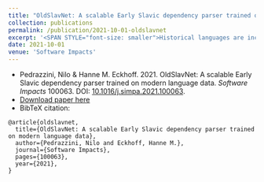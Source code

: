 ```yaml
---
title: "OldSlavNet: A scalable Early Slavic dependency parser trained on modern language data"
collection: publications
permalink: /publication/2021-10-01-oldslavnet
excerpt: '<SPAN STYLE="font-size: smaller">Historical languages are increasingly being modelled computationally. Syntactically annotated texts are often a sine-qua-non in their modelling, but parsing of pre-modern language varieties faces great data sparsity, intensified by high levels of orthographic variation. In this paper we present a good-quality Early Slavic dependency parser, attained via manipulation of modern Slavic data to resemble the orthography and morphosyntax of pre-modern varieties. The tool can be deployed to expand historical treebanks, which are crucial for data collection and quantification, and beneficial to downstream NLP tasks and historical text mining.</SPAN>'
date: 2021-10-01
venue: 'Software Impacts'
---
```

<ul class="fa-ul">
 <li><i class="fa-li fa fa-quote-left"></i>Pedrazzini, Nilo & Hanne M. Eckhoff. 2021. OldSlavNet: A scalable Early Slavic dependency parser trained on modern language data. <i>Software Impacts</i> 100063. DOI: <a href="https://doi.org/10.1016/j.simpa.2021.100063">10.1016/j.simpa.2021.100063</a>.</li>
 <li><i class="fa-li fa fa-download"></i><a href="https://doi.org/10.1016/j.simpa.2021.100063">Download paper here</a></li>
 <li><i class="fa-li fa fa-quote-right"></i>BibTeX citation:</li>
</ul>


```
@article{oldslavnet,
  title={OldSlavNet: A scalable Early Slavic dependency parser trained on modern language data},
  author={Pedrazzini, Nilo and Eckhoff, Hanne M.}, 
  journal={Software Impacts},
  pages={100063},
  year={2021},
}
```